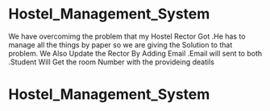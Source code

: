 # Hostel_Management_System
We have overcomimg the problem that my Hostel Rector Got .He has to manage all the things by paper so we are giving the Solution to that problem.
We Also Update the Rector By Adding Email .Email will sent to both .Student Will Get the room Number with the provideing deatils
# Hostel_Management_System
